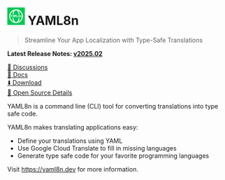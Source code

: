 # <img alt=logo src=yaml8n.png width=40px> YAML8n

> Streamline Your App Localization with Type-Safe Translations

**Latest Release Notes: [v2025.02](https://yaml8n.dev/blog/whats-new-202502/)**

[:speech_balloon: Discussions](https://github.com/candiddev/yaml8n/discussions)\
[:book: Docs](https://yaml8n.dev/docs/)\
[:arrow_down: Download](https://yaml8n.dev/docs/guides/install-yaml8n/)\
[:eyes: Open Source Details](https://candid.dev/open-source)

YAML8n is a command line (CLI) tool for converting translations into type safe code.

YAML8n makes translating applications easy:

- Define your translations using YAML
- Use Google Cloud Translate to fill in missing languages
- Generate type safe code for your favorite programming languages

Visit https://yaml8n.dev for more information.
